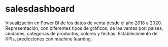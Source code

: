 # salesdashboard

Visualización en Power BI de los datos de venta desde el año 2018 a 2020. Representación, con diferentes tipos de gráficos, de las ventas por: países, ciudades, categorías de productos, colores y fechas. Establecimiento de KPIs, predicciones con machine learning.

